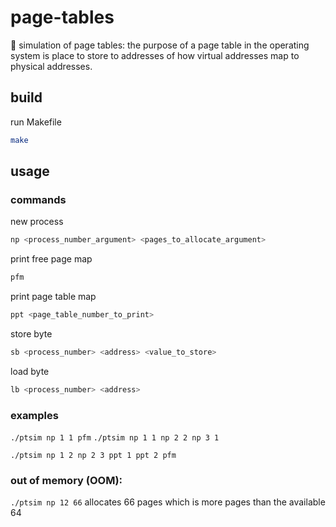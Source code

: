 # page-tables

🍞 simulation of page tables: the purpose of a page table in the operating system is place to store to addresses of how virtual addresses map to physical addresses.

## build
run Makefile
```bash
make
```

## usage
### commands

new process
```bash
np <process_number_argument> <pages_to_allocate_argument>
```

print free page map
```bash
pfm
``` 

print page table map
```bash
ppt <page_table_number_to_print>
``` 
store byte
```bash
sb <process_number> <address> <value_to_store>
``` 

load byte
```bash
lb <process_number> <address>
```

### examples
`./ptsim np 1 1 pfm`
`./ptsim np 1 1 np 2 2 np 3 1`

`./ptsim np 1 2 np 2 3 ppt 1 ppt 2 pfm`

### out of memory (OOM):
`./ptsim np 12 66` allocates 66 pages which is more pages than the available 64